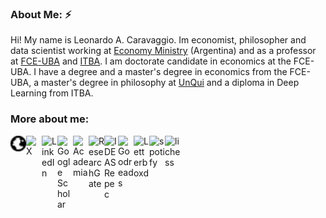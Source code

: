 ### About Me: ⚡
Hi! My name is Leonardo A. Caravaggio. Im economist, philosopher and data scientist working at [Economy Ministry](https://www.argentina.gob.ar/economia) (Argentina) and as a professor at [FCE-UBA](https://www.economicas.uba.ar/) and [ITBA](https://www.itba.edu.ar/). I am doctorate candidate in economics at the FCE-UBA. I have a degree and a master's degree in economics from the FCE-UBA, a master's degree in philosophy at [UnQui](http://www.unq.edu.ar/) and a diploma in Deep Learning from ITBA. <br />

### More about me:  
[<img align="left" alt="Website"        width="25px" src="https://raw.githubusercontent.com/iconic/open-iconic/master/svg/globe.svg" />][website]
[<img align="left" alt="X"        width="25px" src="https://cdn.jsdelivr.net/npm/simple-icons@9.12.0/icons/x.svg" />][twitter]
[<img align="left" alt="LinkedIn"       width="25px" src="https://cdn.jsdelivr.net/npm/simple-icons@v5.21.1/icons/linkedin.svg" />][linkedin]
[<img align="left" alt="Google Scholar" width="25px" src="https://cdn.jsdelivr.net/npm/simple-icons@v5.21.1/icons/googlescholar.svg" />][googlescholar]
[<img align="left" alt="Academia"       width="25px" src="https://cdn.jsdelivr.net/npm/simple-icons@5.21.1/icons/academia.svg" />][academia]
[<img align="left" alt="ResearchGate"   width="25px" src="https://cdn.jsdelivr.net/npm/simple-icons@5.21.1/icons/researchgate.svg" />][researchgate]
[<img align="left" alt="IDEAS Repec"    width="22px" src="https://static-00.iconduck.com/assets.00/ideas-repec-icon-384x512-glhxd2a7.png" />][ideasrepec]
[<img align="left" alt="Goodreads"      width="25px" src="https://cdn.jsdelivr.net/npm/simple-icons@5.21.1/icons/goodreads.svg" />][goodreads]
[<img align="left" alt="Letterboxd"      width="25px" src="https://cdn.jsdelivr.net/npm/simple-icons@5.21.1/icons/letterboxd.svg" />][letterboxd]
[<img align="left" alt="spotify"      width="25px" src="https://cdn.jsdelivr.net/npm/simple-icons@5.21.1/icons/spotify.svg" />][spotify]
[<img align="left" alt="lichess"      width="25px" src="https://cdn.jsdelivr.net/npm/simple-icons@5.21.1/icons/lichess.svg" />][lichess]

[website]: https://lcaravaggio.github.io/
[twitter]: https://x.com/leocaravaggio
[linkedin]: https://www.linkedin.com/in/leocaravaggio
[googlescholar]: https://scholar.google.com.ar/citations?user=2rituZIAAAAJ&hl=es
[academia]: https://uba.academia.edu/LeonardoCaravaggio
[goodreads]: https://www.goodreads.com/user/show/23829766-leonardo
[researchgate]: https://www.researchgate.net/profile/Leonardo-Caravaggio
[ideasrepec]: https://ideas.repec.org/f/pca1267.html
[letterboxd]: https://letterboxd.com/lcaravaggio/
[spotify]: https://open.spotify.com/user/leocaravaggio
[lichess]: https://lichess.org/@/Lekas

<br />
